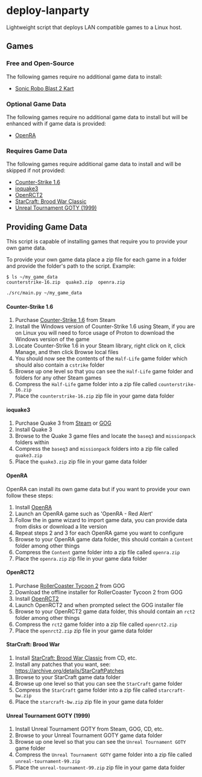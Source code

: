 # deploy-lanparty

Lightweight script that deploys LAN compatible games to a Linux host.

## Games

### Free and Open-Source

The following games require no additional game data to install:

- [Sonic Robo Blast 2 Kart](https://www.wiki.srb2.org/wiki/SRB2Kart)

### Optional Game Data

The following games require no additional game data to install but will be enhanced with if game data is provided:

- [OpenRA](https://www.openra.net)

### Requires Game Data

The following games require additional game data to install and will be skipped if not provided:

- [Counter-Strike 1.6](https://store.steampowered.com/app/10/CounterStrike)
- [ioquake3](https://ioquake3.org)
- [OpenRCT2](https://openrct2.org)
- [StarCraft: Brood War Classic](https://en.wikipedia.org/wiki/StarCraft:_Brood_War)
- [Unreal Tournament GOTY (1999)](https://en.wikipedia.org/wiki/Unreal_Tournament)

## Providing Game Data

This script is capable of installing games that require you to provide your own game data.

To provide your own game data place a zip file for each game in a folder and provide the folder's path to the script.
Example:

```none
$ ls ~/my_game_data
counterstrike-16.zip  quake3.zip  openra.zip
```

```bash
./src/main.py ~/my_game_data
```

#### Counter-Strike 1.6

1. Purchase [Counter-Strike 1.6](https://store.steampowered.com/app/10/CounterStrike) from Steam
2. Install the Windows version of Counter-Strike 1.6 using Steam,
   if you are on Linux you will need to force usage of Proton to download the Windows version of the game
3. Locate Counter-Strike 1.6 in your Steam library, right click on it, click Manage, and then click Browse local files
4. You should now see the contents of the `Half-Life` game folder which should also contain a `cstrike` folder
5. Browse up one level so that you can see the `Half-Life` game folder and folders for any other Steam games
6. Compress the `Half-Life` game folder into a zip file called `counterstrike-16.zip`
7. Place the `counterstrike-16.zip` zip file in your game data folder

#### ioquake3

1. Purchase Quake 3 from [Steam](https://store.steampowered.com/app/2200/Quake_III_Arena)
   or [GOG](https://www.gog.com/game/quake_iii_arena)
2. Install Quake 3
3. Browse to the Quake 3 game files and locate the `baseq3` and `missionpack` folders within
4. Compress the `baseq3` and `missionpack` folders into a zip file called `quake3.zip`
5. Place the `quake3.zip` zip file in your game data folder

#### OpenRA

OpenRA can install its own game data but if you want to provide your own follow these steps:

1. Install [OpenRA](https://www.openra.net)
2. Launch an OpenRA game such as 'OpenRA - Red Alert'
3. Follow the in game wizard to import game data, you can provide data from disks or download a lite version
4. Repeat steps 2 and 3 for each OpenRA game you want to configure
5. Browse to your OpenRA game data folder, this should contain a `Content` folder among other things
6. Compress the `Content` game folder into a zip file called `openra.zip`
7. Place the `openra.zip` zip file in your game data folder

#### OpenRCT2

1. Purchase [RollerCoaster Tycoon 2](https://www.gog.com/game/rollercoaster_tycoon_2) from GOG
2. Download the offline installer for RollerCoaster Tycoon 2 from GOG
3. Install [OpenRCT2](https://openrct2.org)
4. Launch OpenRCT2 and when prompted select the GOG installer file
5. Browse to your OpenRCT2 game data folder, this should contain an `rct2` folder among other things
6. Compress the `rct2` game folder into a zip file called `openrct2.zip`
7. Place the `openrct2.zip` zip file in your game data folder

#### StarCraft: Brood War

1. Install [StarCraft: Brood War Classic](https://en.wikipedia.org/wiki/StarCraft:_Brood_War) from CD, etc.
2. Install any patches that you want, see: https://archive.org/details/StarCraftPatches
3. Browse to your StarCraft game data folder
4. Browse up one level so that you can see the `StarCraft` game folder
5. Compress the `StarCraft` game folder into a zip file called `starcraft-bw.zip`
6. Place the `starcraft-bw.zip` zip file in your game data folder

#### Unreal Tournament GOTY (1999)

1. Install Unreal Tournament GOTY from Steam, GOG, CD, etc.
2. Browse to your Unreal Tournament GOTY game data folder
3. Browse up one level so that you can see the `Unreal Tournament GOTY` game folder
4. Compress the `Unreal Tournament GOTY` game folder into a zip file called `unreal-tournament-99.zip`
5. Place the `unreal-tournament-99.zip` zip file in your game data folder

